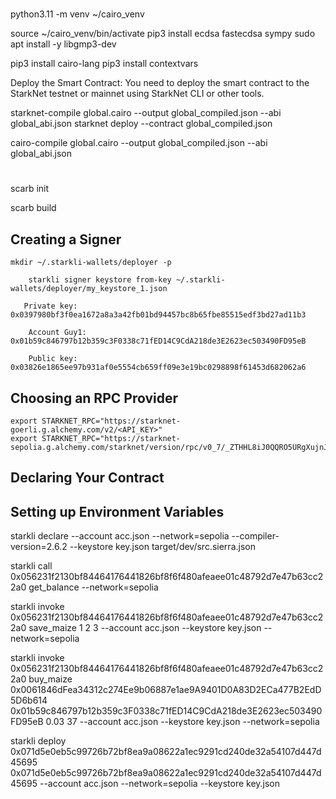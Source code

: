 # 

python3.11 -m venv ~/cairo_venv

source ~/cairo_venv/bin/activate
pip3 install ecdsa fastecdsa sympy
sudo apt install -y libgmp3-dev

pip3 install cairo-lang
pip3 install contextvars

Deploy the Smart Contract:
You need to deploy the smart contract to the StarkNet testnet or mainnet using StarkNet CLI or other tools.


starknet-compile global.cairo --output global_compiled.json --abi global_abi.json
starknet deploy --contract global_compiled.json

cairo-compile global.cairo --output global_compiled.json --abi global_abi.json


#

scarb init

scarb build
<!-- 
starkli declare target/dev/<NAME>.json --network=sepolia --compiler-version=2.1.0

starkli declare --account 0x01b59c846797b12b359c3F0338c71fED14C9CdA218de3E2623ec503490FD95eB --network=sepolia --compiler-version=2.6.2 target/dev/smart_global.starknet_artifacts.json 


Usage: starkli declare --account 0x01b59c846797b12b359c3F0338c71fED14C9CdA218de3E2623ec503490FD95eB --rpc "https://starknet-sepolia.g.alchemy.com/starknet/version/rpc/v0_7/_ZTHHL8iJ0QQRO5URgXujnJH19TLIP3t" target/dev/smart_global.starknet_artifacts.json



    starkli account fetch 0x01b59c846797b12b359c3F0338c71fED14C9CdA218de3E2623ec503490FD95eB --output ~/.starkli-wallets/deployer/my_account_1.json
 -->

## Creating a Signer
    mkdir ~/.starkli-wallets/deployer -p

        starkli signer keystore from-key ~/.starkli-wallets/deployer/my_keystore_1.json

       Private key:  0x0397980bf3f0ea1672a8a3a42fb01bd94457bc8b65fbe85515edf3bd27ad11b3

        Account Guy1: 0x01b59c846797b12b359c3F0338c71fED14C9CdA218de3E2623ec503490FD95eB

        Public key: 0x03826e1865ee97b931af0e5554cb659ff09e3e19bc0298898f61453d682062a6

## Choosing an RPC Provider
    export STARKNET_RPC="https://starknet-goerli.g.alchemy.com/v2/<API_KEY>"
    export STARKNET_RPC="https://starknet-sepolia.g.alchemy.com/starknet/version/rpc/v0_7/_ZTHHL8iJ0QQRO5URgXujnJH19TLIP3t"

## Declaring Your Contract
 <!-- Run this command to declare your contract using the default Starknet Sequencer’s Gateway:

 starkli declare --account acc.json --network=sepolia --compiler-version=2.6.2 --keystore key.json target/dev/smart_global_HelloStarknet.contract_class.json 

WARNING: the --rpc option and the STARKNET_RPC environment variable take precedence over the --network option and the STARKNET_NETWORK environment variable. See https://book.starkli.rs/providers for more details.
Enter keystore password:

Declaring Cairo 1 class: 0x05e5afa7bebd442299ae68bae237ae1032f414472ff1f54b0c12a89e5475c4a6
Compiling Sierra class to CASM with compiler version 2.6.2...
CASM class hash: 0x023faf8f195a6a9ec59ef14cb76207558575df6add15f91044e2900d8b3e0ea3
Contract declaration transaction: 0x03245b29cae71c4e6f12b5cbdb52c034a80979c937f6332990424a078cb564c0
Class hash declared:
0x05e5afa7bebd442299ae68bae237ae1032f414472ff1f54b0c12a89e5475c4a6
 -->


## Setting up Environment Variables
<!-- To simplify Starkli commands, you can set environment variables. Two key variables are crucial: one for the Signer’s keystore file location and another for the Account Descriptor file.

    export STARKNET_ACCOUNT=~/.starkli-wallets/deployer/my_account_1.json
    export STARKNET_KEYSTORE=~/.starkli-wallets/deployer/my_keystore_1.json
Setting these variables makes running Starkli commands easier and more efficient.

        

76901

starkli declare --account acc.json --network=sepolia --compiler-version=2.6.2 --keystore key.json target/dev/smart_global_HelloStarknet.contract_class.json 

https://starknet-sepolia.g.alchemy.com/starknet/version/rpc/v0_7/_ZTHHL8iJ0QQRO5URgXujnJH19TLIP3t

export STARKNET_RPC="https://starknet-sepolia.g.alchemy.com/starknet/version/rpc/v0_7/N2CFF8nXco1J10aEfYs9sd2YMeKNNvdQ"



starkli deploy 0x05e5afa7bebd442299ae68bae237ae1032f414472ff1f54b0c12a89e5475c4a6  --account acc.json  --network=sepolia --keystore key.json

Deploying class 0x05e5afa7bebd442299ae68bae237ae1032f414472ff1f54b0c12a89e5475c4a6 with salt 0x03449d8f326d72dd5490fd90d7958f5df047bed984acc209b585157599f53dc8...
The contract will be deployed at address 0x01f20430044b95fb355d9d2a744c0dfad938774ae9c06512064f16c0ea9b932e
Contract deployment transaction: 0x06d2f65b4db01d3c41573ee8b565998a5c4ebc3f5851a7537debe6b76324902f
Contract deployed:
0x01f20430044b95fb355d9d2a744c0dfad938774ae9c06512064f16c0ea9b932e



class : 0x045947f0df497619825b410c4c95a0f3a01d337a3df5aa4c999ed07237d27081

starkli call 0x01f20430044b95fb355d9d2a744c0dfad938774ae9c06512064f16c0ea9b932e get_balance --network=sepolia -->



starkli declare --account acc.json --network=sepolia --compiler-version=2.6.2 --keystore key.json target/dev/src.sierra.json 


starkli call  0x056231f2130bf84464176441826bf8f6f480afeaee01c48792d7e47b63cc22a0  get_balance --network=sepolia

starkli invoke 0x056231f2130bf84464176441826bf8f6f480afeaee01c48792d7e47b63cc22a0 save_maize 1 2 3 --account acc.json --keystore key.json --network=sepolia

starkli invoke 0x056231f2130bf84464176441826bf8f6f480afeaee01c48792d7e47b63cc22a0 buy_maize 0x0061846dFea34312c274Ee9b06887e1ae9A9401D0A83D2ECa477B2EdD5D6b614 0x01b59c846797b12b359c3F0338c71fED14C9CdA218de3E2623ec503490FD95eB 0.03 37 --account acc.json --keystore key.json --network=sepolia





starkli deploy 0x071d5e0eb5c99726b72bf8ea9a08622a1ec9291cd240de32a54107d447d45695 0x071d5e0eb5c99726b72bf8ea9a08622a1ec9291cd240de32a54107d447d45695  --account acc.json  --network=sepolia --keystore key.json